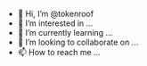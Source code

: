 - 👋 Hi, I’m @tokenroof
- 👀 I’m interested in ...
- 🌱 I’m currently learning ...
- 💞️ I’m looking to collaborate on ...
- 📫 How to reach me ...

<!---
tokenroof/tokenroof is a ✨ special ✨ repository because its `README.md` (this file) appears on your GitHub profile.
You can click the Preview link to take a look at your changes.
--->
